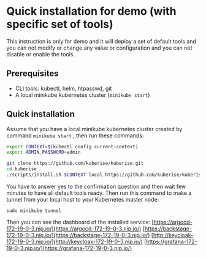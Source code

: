 # Quick installation for demo  (with specific set of tools)


This instruction is only for demo and it will deploy a set of default tools and you can not modify or change any value or configuration and you can not disable or enable the tools.
## Prerequisites

- CLI tools: kubectl, helm, htpasswd, git
- A local minikube kubernetes cluster (`minikube start`)

## Quick installation

Assume that you have a local minikube kubernetes cluster created by command `minikube start` , then run these commands:

```sh
export CONTEXT=$(kubectl config current-context)
export ADMIN_PASSWORD=admin

git clone https://github.com/kuberise/kuberise.git
cd kuberise
./scripts/install.sh $CONTEXT local https://github.com/kuberise/kuberise.git main
```

You have to answer yes to the confirmation question and then wait few minutes to have all default tools ready. Then run this command to make a tunnel from your local host to your Kubernetes master node:

```shell
sudo minikube tunnel
```

Then you can see the dashboard of the installed service:
[https://argocd-172-19-0-3.nip.io/](https://argocd-172-19-0-3.nip.io/)
[https://backstage-172-19-0-3.nip.io/](https://backstage-172-19-0-3.nip.io/)
[http://keycloak-172-19-0-3.nip.io/](http://keycloak-172-19-0-3.nip.io/)
[https://grafana-172-19-0-3.nip.io/](https://grafana-172-19-0-3.nip.io/)
